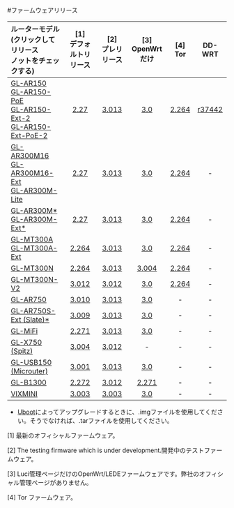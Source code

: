 #ファームウェアリリース



| ルーターモデル<br>(クリックしてリリース<br>ノットをチェックする) | [1]<br>デフォルトリリース | [2]<br>プレリリース | [3]<br>OpenWrtだけ | [4]<br>Tor | DD-WRT |
| :----------------------------------------------------------- | :-------: | :------------: | :----------: | :----------------------------------------------------------: | :----------------------------------------------------------: |
| [GL-AR150<br>GL-AR150-PoE<br>GL-AR150-Ext-2<br>GL-AR150-Ext-PoE-2](GL-AR150.md) |     <a href="https://dl.gl-inet.com/firmware/ar150/v1/" target="_blank">2.27</a>     | <a href="https://dl.gl-inet.com/firmware/ar150/testing/" target="_blank">3.013</a> |   <a href="https://dl.gl-inet.com/firmware/ar150/clean/" target="_blank">3.0</a>   |<a href="https://dl.gl-inet.com/firmware/ar150/tor/" target="_blank">2.264</a>|<a href="https://dd-wrt.com/support/other-downloads/?path=betas%2F2018%2F10-19-2018-r37442%2FGL.iNet-AR150%2F" target="_blank">r37442</a>|
| [GL-AR300M16<br>GL-AR300M16-Ext<br>GL-AR300M-Lite](GL-AR300M.md) |     <a href="https://dl.gl-inet.com/firmware/ar300m/v1/" target="_blank">2.27</a>     | <a href="https://dl.gl-inet.com/firmware/ar300m/testing/" target="_blank">3.013</a> |      <a href="https://dl.gl-inet.com/firmware/ar300m/clean/" target="_blank">3.0</a>      |<a href="https://dl.gl-inet.com/firmware/ar300m/tor/" target="_blank">2.264</a>|-|
| [GL-AR300M\*<br>GL-AR300M-Ext*](GL-AR300M.md) | <a href="https://dl.gl-inet.com/firmware/ar300m/nand/v1/" target="_blank">2.27</a> | <a href="https://dl.gl-inet.com/firmware/ar300m/nand/testing/" target="_blank">3.013</a> | <a href="https://dl.gl-inet.com/firmware/ar300m/nand/clean/" target="_blank">3.0</a> |<a href="https://dl.gl-inet.com/firmware/ar300m/nand/tor/" target="_blank">2.264</a>|-|
| [GL-MT300A<br>GL-MT300A-Ext](GL-MT300A.md) | <a href="https://dl.gl-inet.com/firmware/mt300a/v1/" target="_blank">2.264</a> | <a href="https://dl.gl-inet.com/firmware/mt300a/testing/" target="_blank">3.013</a> | <a href="https://dl.gl-inet.com/firmware/mt300a/clean/" target="_blank">3.0</a> |<a href="https://dl.gl-inet.com/firmware/mt300a/tor/" target="_blank">2.264</a>|-|
| [GL-MT300N](GL-MT300N.md)                                   |     <a href="https://dl.gl-inet.com/firmware/mt300n/v1/" target="_blank">2.264</a>     | <a href="https://dl.gl-inet.com/firmware/mt300n/testing/" target="_blank">3.013</a> |      <a href="https://dl.gl-inet.com/firmware/mt300n/clean/" target="_blank">3.004</a>      |<a href="https://dl.gl-inet.com/firmware/mt300n/tor/" target="_blank">2.264</a>|-|
| [GL-MT300N-V2](GL-MT300N-V2.md)                             |     <a href="https://dl.gl-inet.com/firmware/mt300n-v2/v1/" target="_blank">3.012</a>     | <a href="https://dl.gl-inet.com/firmware/mt300n-v2/testing/" target="_blank">3.012</a> | <a href="https://dl.gl-inet.com/firmware/mt300n-v2/clean/" target="_blank">3.0</a> |<a href="https://dl.gl-inet.com/firmware/mt300n-v2/tor/" target="_blank">2.264</a>|-|
| [GL-AR750](GL-AR750.md) |     <a href="https://dl.gl-inet.com/firmware/ar750/v1/" target="_blank">3.010</a>     | <a href="https://dl.gl-inet.com/firmware/ar750/testing/" target="_blank">3.013</a> |     <a href="https://dl.gl-inet.com/firmware/ar750/clean/" target="_blank">3.0</a>     |-|-|
| [GL-AR750S-Ext (Slate)*](GL-AR750S-Ext.md) |     <a href="https://dl.gl-inet.com/firmware/ar750s/release/" target="_blank">3.009</a>     | <a href="https://dl.gl-inet.com/firmware/ar750s/testing/" target="_blank">3.013</a> |   <a href="https://dl.gl-inet.com/firmware/ar750s/clean/" target="_blank">3.0</a>   |-|-|
| [GL-MiFi](GL-MiFi.md) |     <a href="https://dl.gl-inet.com/firmware/mifi/v1/" target="_blank">2.271</a>     | <a href="https://dl.gl-inet.com/firmware/mifi/testing/" target="_blank">3.013</a> |     <a href="https://dl.gl-inet.com/firmware/mifi/clean/" target="_blank">3.0</a>     |-|-|
| [GL-X750 (Spitz)](GL-X750.md) | <a href="https://dl.gl-inet.com/firmware/x750/release/" target="_blank">3.004</a> | <a href="https://dl.gl-inet.com/firmware/x750/testing/" target="_blank">3.012</a> | - |-|-|
| [GL-USB150 (Microuter)](GL-USB150.md)                        |     <a href="https://dl.gl-inet.com/firmware/usb150/v1/" target="_blank">3.001</a>     | <a href="https://dl.gl-inet.com/firmware/usb150/testing/" target="_blank">3.013</a> |     <a href="https://dl.gl-inet.com/firmware/usb150/clean/" target="_blank">3.0</a>     |-|-|
| [GL-B1300](GL-B1300.md)                                     |     <a href="https://dl.gl-inet.com/firmware/b1300/v1/" target="_blank">2.272</a>     |     <a href="https://dl.gl-inet.com/firmware/b1300/testing/" target="_blank">3.012</a>     | <a href="https://dl.gl-inet.com/firmware/b1300/clean/" target="_blank">2.271</a> |-|-|
| [VIXMINI](VIXMINI.md) | <a href="https://dl.gl-inet.com/firmware/vixmini/release/" target="_blank">3.003</a> | <a href="https://dl.gl-inet.com/firmware/vixmini/testing/" target="_blank">3.003</a> | <a href="https://dl.gl-inet.com/firmware/vixmini/clean/" target="_blank">3.0</a> |-|-|



* <a href="https://docs.gl-inet.com/en/3/troubleshooting/debrick/" target="_blank">Uboot</a>によってアップグレードするときに、.imgファイルを使用してください。そうでなければ、.tarファイルを使用してください。

[1] 最新のオフィシャルファームウェア。

[2] The testing firmware which is under development.開発中のテストファームウェア。

[3] Luci管理ページだけのOpenWrt/LEDEファームウェアです。弊社のオフィシャル管理ページがありません。

[4] Tor ファームウェア。


